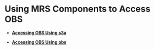 # Using MRS Components to Access OBS<a name="EN-US_TOPIC_0221415095"></a>

-   **[Accessing OBS Using s3a](accessing-obs-using-s3a.md)**  

-   **[Accessing OBS Using obs](accessing-obs-using-obs.md)**  



